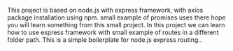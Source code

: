 This project is based on node.js with express framework, with axios package installation using npm. small example of promises uses there hope you will learn something from this small project.
In this project we can learn how to use express framework with small example of routes in a different folder path.
This is a simple boilerplate for node.js express routing..
